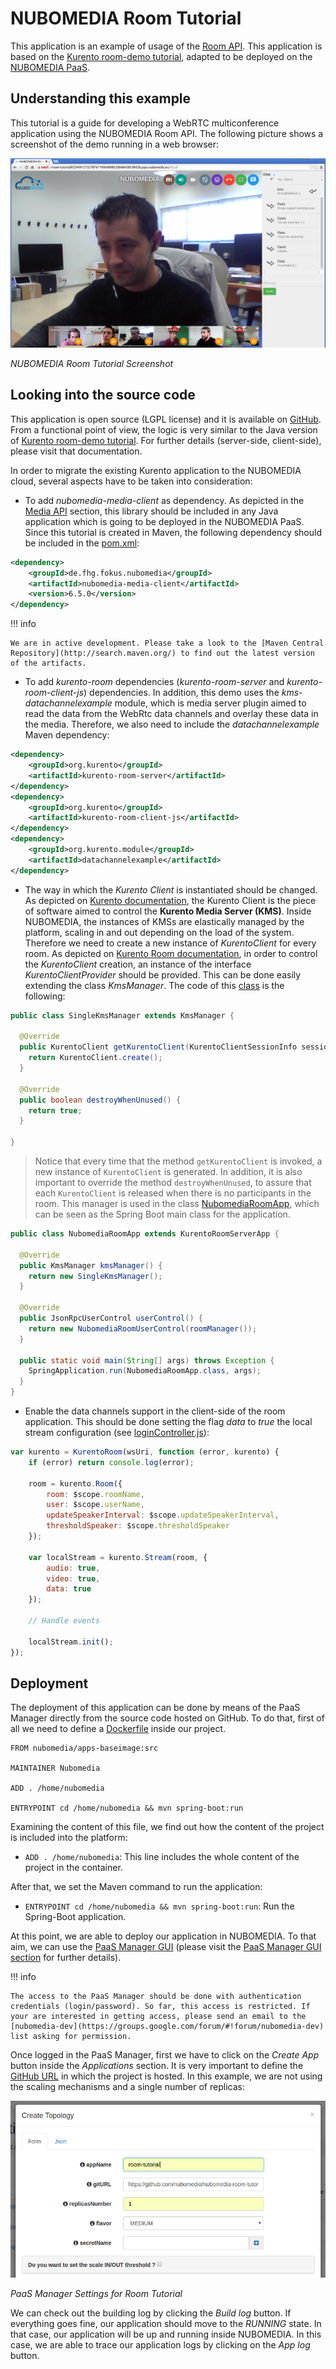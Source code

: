 # NUBOMEDIA Room Tutorial

This application is an example of usage of the [Room API](../api/room.md). This application is based on the [Kurento room-demo tutorial](http://doc-kurento-room.readthedocs.org/en/stable/room_demo_tutorial.html), adapted to be deployed on the [NUBOMEDIA PaaS](../paas/paas-introduction.md).

## Understanding this example

This tutorial is a guide for developing a WebRTC multiconference application using the NUBOMEDIA Room API. The following picture shows a screenshot of the demo running in a web browser:

![NUBOMEDIA Room Tutorial Screenshot: WebRTC multiconference](../img/nubomedia-room-running.png)

*NUBOMEDIA Room Tutorial Screenshot*

## Looking into the source code

This application is open source (LGPL license) and it is available on [GitHub](https://github.com/nubomedia/nubomedia-room-tutorial). From a functional point of view, the logic is very similar to the Java version of [Kurento room-demo tutorial](http://doc-kurento-room.readthedocs.org/en/stable/room_demo_tutorial.html). For further details (server-side, client-side), please visit that documentation.

In order to migrate the existing Kurento application to the NUBOMEDIA cloud, several aspects have to be taken into consideration:

- To add *nubomedia-media-client* as dependency. As depicted in the [Media API](../api/media.md) section, this library should be included in any Java application which is going to be deployed in the NUBOMEDIA PaaS. Since this tutorial is created in Maven, the following dependency should be included in the [pom.xml](https://github.com/nubomedia/nubomedia-magic-mirror/blob/master/pom.xml):

```xml
<dependency>
    <groupId>de.fhg.fokus.nubomedia</groupId>
    <artifactId>nubomedia-media-client</artifactId>
    <version>6.5.0</version>
</dependency>
```

!!! info

    We are in active development. Please take a look to the [Maven Central Repository](http://search.maven.org/) to find out the latest version of the artifacts.

- To add *kurento-room* dependencies (*kurento-room-server* and *kurento-room-client-js*) dependencies. In addition, this demo uses the *kms-datachannelexample* module, which is media server plugin aimed to read the data from the WebRtc data channels and overlay these data in the media. Therefore, we also need to include the *datachannelexample* Maven dependency:

```xml
<dependency>
	<groupId>org.kurento</groupId>
	<artifactId>kurento-room-server</artifactId>
</dependency>
<dependency>
	<groupId>org.kurento</groupId>
	<artifactId>kurento-room-client-js</artifactId>
</dependency>
<dependency>
	<groupId>org.kurento.module</groupId>
	<artifactId>datachannelexample</artifactId>
</dependency>
```

- The way in which the *Kurento Client* is instantiated should be changed. As depicted on [Kurento documentation](http://doc-kurento.readthedocs.org/en/stable/introducing_kurento.html#kurento-api-clients-and-protocol), the Kurento Client is the piece of software aimed to control the **Kurento Media Server (KMS)**. Inside NUBOMEDIA, the instances of KMSs are elastically managed by the platform, scaling in and out depending on the load of the system. Therefore we need to create a new instance of *KurentoClient* for every room. As depicted on [Kurento Room documentation](http://doc-kurento-room.readthedocs.org/en/stable/room_demo_tutorial.html), in order to control the *KurentoClient* creation, an instance of the interface *KurentoClientProvider* should be provided. This can be done easily extending the class *KmsManager*. The code of this [class](https://github.com/nubomedia/nubomedia-room-tutorial/blob/master/src/main/java/eu/nubomedia/tutorial/room/SingleKmsManager.java) is the following:

```java
public class SingleKmsManager extends KmsManager {

  @Override
  public KurentoClient getKurentoClient(KurentoClientSessionInfo sessionInfo) throws RoomException {
    return KurentoClient.create();
  }

  @Override
  public boolean destroyWhenUnused() {
    return true;
  }

}
```

> Notice that every time that the method `getKurentoClient` is invoked, a new instance of `KurentoClient` is generated. In addition, it is also important to override the method `destroyWhenUnused`, to assure that each `KurentoClient` is released when there is no participants in the room. This manager is used in the class [NubomediaRoomApp](https://github.com/nubomedia/nubomedia-room-tutorial/blob/master/src/main/java/eu/nubomedia/tutorial/room/NubomediaRoomApp.java), which can be seen as the Spring Boot main class for the application.

```java
public class NubomediaRoomApp extends KurentoRoomServerApp {

  @Override
  public KmsManager kmsManager() {
    return new SingleKmsManager();
  }

  @Override
  public JsonRpcUserControl userControl() {
    return new NubomediaRoomUserControl(roomManager());
  }

  public static void main(String[] args) throws Exception {
    SpringApplication.run(NubomediaRoomApp.class, args);
  }
}
```

- Enable the data channels support in the client-side of the room application. This should be done setting the flag *data* to *true* the local stream configuration (see [loginController.js](https://github.com/nubomedia/nubomedia-room-tutorial/blob/master/src/main/resources/static/angular/login/loginController.js)):

```javascript
var kurento = KurentoRoom(wsUri, function (error, kurento) {
	if (error) return console.log(error);

	room = kurento.Room({
		room: $scope.roomName,
		user: $scope.userName,
		updateSpeakerInterval: $scope.updateSpeakerInterval,
		thresholdSpeaker: $scope.thresholdSpeaker
	});

	var localStream = kurento.Stream(room, {
		audio: true,
		video: true,
		data: true
	});

	// Handle events

	localStream.init();
});
```

## Deployment

The deployment of this application can be done by means of the PaaS Manager directly from the source code hosted on GitHub. To do that, first of all we need to define a [Dockerfile](https://github.com/nubomedia/nubomedia-room-tutorial/blob/master/Dockerfile) inside our project. 

```
FROM nubomedia/apps-baseimage:src

MAINTAINER Nubomedia

ADD . /home/nubomedia

ENTRYPOINT cd /home/nubomedia && mvn spring-boot:run
```

Examining the content of this file, we find out how the content of the project is included into the platform:

* `ADD . /home/nubomedia`: This line includes the whole content of the project in the container.

After that, we set the Maven command to run the application:

* `ENTRYPOINT cd /home/nubomedia && mvn spring-boot:run`: Run the Spring-Boot application.


At this point, we are able to deploy our application in NUBOMEDIA. To that aim, we can use the [PaaS Manager GUI](http://paas-manager.nubomedia.eu:8081/#/) (please visit the [PaaS Manager GUI section](../paas/paas-api.md) for further details).

!!! info

    The access to the PaaS Manager should be done with authentication credentials (login/password). So far, this access is restricted. If your are interested in getting access, please send an email to the [nubomedia-dev](https://groups.google.com/forum/#!forum/nubomedia-dev) list asking for permission.

Once logged in the PaaS Manager, first we have to click on the *Create App* button inside the *Applications* section. It is very important to define the [GitHub URL](https://github.com/nubomedia/nubomedia-room-tutorial) in which the project is hosted. In this example, we are not using the scaling mechanisms and a single number of replicas:

![PaaS Manager Settings for Room Tutorial](../img/nubomedia-room-paas-manager.png)

*PaaS Manager Settings for Room Tutorial*

We can check out the building log by clicking the *Build log* button. If everything goes fine, our application should move to the *RUNNING* state. In that case, our application will be up and running inside NUBOMEDIA. In this case, we are able to trace our application logs by clicking on the *App log* button.

